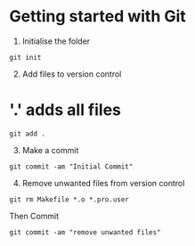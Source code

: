 # Getting started with Git

1. Initialise the folder
```
git init
```

2. Add files to version control
# '.' adds all files
```
git add .
```

3. Make a commit
```
git commit -am "Initial Commit"
```


4. Remove unwanted files from version control
```
git rm Makefile *.o *.pro.user
```

Then Commit
```
git commit -am "remove unwanted files"
```

